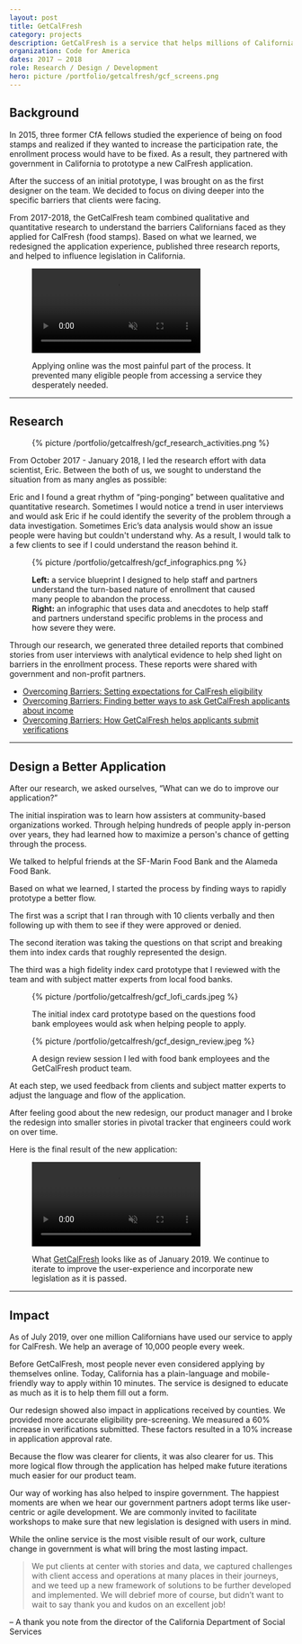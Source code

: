 ```yaml
---
layout: post
title: GetCalFresh
category: projects
description: GetCalFresh is a service that helps millions of Californians each year to put food on the table. What started out as proof-of-concept prototype was eventually adopted by the State of California as the official online application for CalFresh.
organization: Code for America
dates: 2017 – 2018
role: Research / Design / Development
hero: picture /portfolio/getcalfresh/gcf_screens.png
---
```


## Background

<div class="row">
  <div class="col-md-6" markdown="1">

In 2015, three former CfA fellows studied the experience of being on food stamps and realized if they wanted to increase the participation rate, the enrollment process would have to be fixed. As a result, they partnered with government in California to prototype a new CalFresh application.

After the success of an initial prototype, I was brought on as the first designer on the team. We decided to focus on diving deeper into the specific barriers that clients were facing.

From 2017-2018, the GetCalFresh team combined qualitative and quantitative research to understand the barriers Californians faced as they applied for CalFresh (food stamps). Based on what we learned, we redesigned the application experience, published three research reports, and helped to influence legislation in California.


</div>
<div class="col-md-5 col-md-offset-1">
  <figure>
   <video src="/videos/gcf_c4mobile_walkthrough.mp4" type="video/mp4" autoplay loop muted playsinline></video>
   <figcaption>
     <p>Applying online was the most painful part of the process. It prevented many eligible people from accessing a service they desperately needed.</p>
   </figcaption>
  </figure> 
</div>
</div>

---

## Research

<div class="row">
  <div class="col-md-5">
    <figure>
      {% picture /portfolio/getcalfresh/gcf_research_activities.png %}
    </figure>
  </div>
  <div class="col-md-6 col-md-offset-1" markdown="1">

From October 2017 - January 2018, I led the research effort with data scientist, Eric. Between the both of us, we sought to understand the situation from as many angles as possible:
    
Eric and I found a great rhythm of “ping-ponging” between qualitative and quantitative research. Sometimes I would notice a trend in user interviews and would ask Eric if he could identify the severity of the problem through a data investigation. Sometimes Eric’s data analysis would show an issue people were having but couldn't understand why. As a result, I would talk to a few clients to see if I could understand the reason behind it. 

  </div>
</div>


<figure>
  {% picture /portfolio/getcalfresh/gcf_infographics.png %}
  <figcaption>
    <p><b>Left:</b> a service blueprint I designed to help staff and partners understand the turn-based nature of enrollment that caused many people to abandon the process. <br/><b>Right:</b> an infographic that uses data and anecdotes to help staff and partners understand specific problems in the process and how severe they were.</p>
  </figcaption>
</figure>

<div class="row">
  <div class="col-md-6 col-md-offset-6" markdown="1">
    
Through our research, we generated three detailed reports that combined stories from user interviews with analytical evidence to help shed light on barriers in the enrollment process. These reports were shared with government and non-profit partners.

  * [Overcoming Barriers: Setting expectations for CalFresh eligibility](https://medium.com/code-for-america/overcoming-barriers-setting-expectations-for-calfresh-eligibility-ade9f81c048)
  * [Overcoming Barriers: Finding better ways to ask GetCalFresh applicants about income](https://medium.com/code-for-america/overcoming-barriers-finding-better-ways-to-ask-getcalfresh-applicants-about-income-ef45f0d5bdad)
  * [Overcoming Barriers: How GetCalFresh helps applicants submit verifications](https://medium.com/code-for-america/overcoming-barriers-how-getcalfresh-helps-applicants-submit-verifications-f2082823f64f)

</div>
</div>

---

## Design a Better Application

<div class="row">
  <div class="col-md-6" markdown="1">


After our research, we asked ourselves, “What can we do to improve our application?”

The initial inspiration was to learn how assisters at community-based organizations worked. Through helping hundreds of people apply in-person over years, they had learned how to maximize a person's chance of getting through the process.

We talked to helpful friends at the SF-Marin Food Bank and the Alameda Food Bank.

Based on what we learned, I started the process by finding ways to rapidly prototype a better flow.

The first was a script that I ran through with 10 clients verbally and then following up with them to see if they were approved or denied.

The second iteration was taking the questions on that script and breaking them into index cards that roughly represented the design.

The third was a high fidelity index card prototype that I reviewed with the team and with subject matter experts from local food banks.

  </div>
  <div class="col-md-5 col-md-offset-1">
    <figure>
      {% picture /portfolio/getcalfresh/gcf_lofi_cards.jpeg %}
      <figcaption>
        <p>The initial index card prototype based on the questions food bank employees would ask when helping people to apply.</p>
      </figcaption>
    </figure>
  </div>
</div>

<figure>
  {% picture /portfolio/getcalfresh/gcf_design_review.jpeg %}
  <figcaption>
    <p>A design review session I led with food bank employees and the GetCalFresh product team.</p>
  </figcaption>
</figure>

<div class="row">
  <div class="col-md-6 col-md-offset-6" markdown="1">

At each step, we used feedback from clients and subject matter experts to adjust the language and flow of the application. 

After feeling good about the new redesign, our product manager and I broke the redesign into smaller stories in pivotal tracker that engineers could work on over time.

Here is the final result of the new application:

<figure>
  <video src="/videos/gcf_walkthrough.mp4" type="video/mp4" autoplay loop muted playsinline></video>
  <figcaption>
    <p>What <a href="https://www.getcalfresh.org">GetCalFresh</a> looks like as of January 2019. We continue to iterate to improve the user-experience and incorporate new legislation as it is passed.</p>
  </figcaption>
</figure>

  </div>
</div>


---

## Impact

<div class="row">
  <div class="col-md-6" markdown="1">


As of July 2019, over one million Californians have used our service to apply for CalFresh. We help an average of 10,000 people every week.

Before GetCalFresh, most people never even considered applying by themselves online. Today, California has a plain-language and mobile-friendly way to apply within 10 minutes. The service is designed to educate as much as it is to help them fill out a form.

Our redesign showed also impact in applications received by counties. We provided more accurate eligibility pre-screening. We measured a 60% increase in verifications submitted. These factors resulted in a 10% increase in application approval rate.

Because the flow was clearer for clients, it was also clearer for us. This more logical flow through the application has helped make future iterations much easier for our product team.

Our way of working has also helped to inspire government. The happiest moments are when we hear our government partners adopt terms like user-centric or agile development. We are commonly invited to facilitate workshops to make sure that new legislation is designed with users in mind. 

While the online service is the most visible result of our work, culture change in government is what will bring the most lasting impact.

  </div>
  <div class="col-md-5 col-md-offset-1">
    <div class="quote">
      <blockquote>
        <p>We put clients at center with stories and data, we captured challenges with client access and operations at many places in their journeys, and we teed up a new framework of solutions to be further developed and implemented. We will debrief more of course, but didn’t want to wait to say thank you and kudos on an excellent job!</p> 
      </blockquote>
      <p class="text--detail">– A thank you note from the director of the California Department of Social Services</p>
    </div>
  </div>
</div>